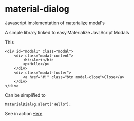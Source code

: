 # material-dialog
Javascript implementation of materialize modal's

A simple library tinked to easy Materialize JavaScript Modals

This

```
<div id="modal1" class="modal">
	<div class="modal-content">
		<h4>Alert</h4>
		<p>Hello</p>
	</div>
	<div class="modal-footer">
		<a href="#!" class="btn modal-close">Close</a>
	</div>
</div>
```
			
Can be simplified to

```		
MaterialDialog.alert("Hello");	
```

See in action [Here](https://rudmanmrrod.github.io/material-dialog/)

